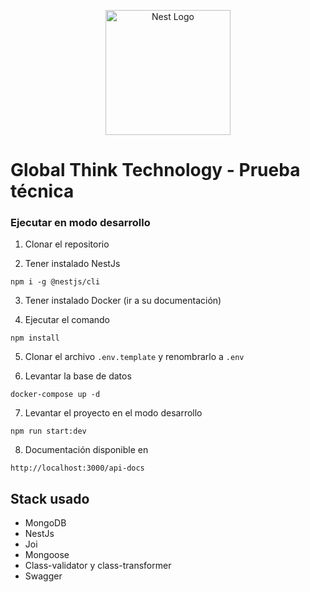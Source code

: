 <p align="center">
  <a href="http://nestjs.com/" target="blank"><img src="https://nestjs.com/img/logo-small.svg" width="200" alt="Nest Logo" /></a>
</p>

# Global Think Technology - Prueba técnica

### Ejecutar en modo desarrollo

1. Clonar el repositorio

2. Tener instalado NestJs
```
npm i -g @nestjs/cli
```

3. Tener instalado Docker (ir a su documentación)

4. Ejecutar el comando
```
npm install
```

5. Clonar el archivo ```.env.template``` y renombrarlo a ```.env```

6. Levantar la base de datos
```
docker-compose up -d
```

7. Levantar el proyecto en el modo desarrollo
```
npm run start:dev
```

8. Documentación disponible en
```
http://localhost:3000/api-docs
```

## Stack usado
* MongoDB
* NestJs
* Joi
* Mongoose
* Class-validator y class-transformer
* Swagger